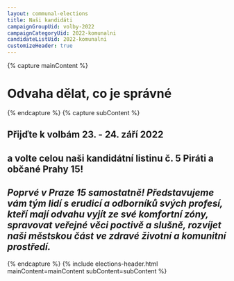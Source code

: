 ```yaml
---
layout: communal-elections
title: Naši kandidáti
campaignGroupUid: volby-2022
campaignCategoryUid: 2022-komunalni
candidateListUid: 2022-komunalni
customizeHeader: true
---
```


{% capture mainContent %}
  <h1 class="head-alt-lg md:head-alt-xl text-center">Odvaha dělat, co je správné</h1>
{% endcapture %}
{% capture subContent %}
  <h2 class="head-xs md:head-base mt-2 text-center"><strong>Přijďte k volbám 23. - 24. září 2022</strong></h2>
  <h2 class="head-xs md:head-base mt-2 text-center"><strong>a volte celou naši kandidátní listinu č. 5 Piráti a občané Prahy 15!</strong></h2>
  <h2 class="head-xs md:head-base mt-2 text-center"><i>Poprvé v Praze 15 samostatně! Představujeme vám tým lidí s erudicí a odborníků svých profesí, kteří mají odvahu vyjít ze své komfortní zóny, spravovat veřejné věci poctivě a slušně, rozvíjet naši městskou část ve zdravé životní a komunitní prostředí.</i></h2>

{% endcapture %}
{% include elections-header.html mainContent=mainContent subContent=subContent %}
